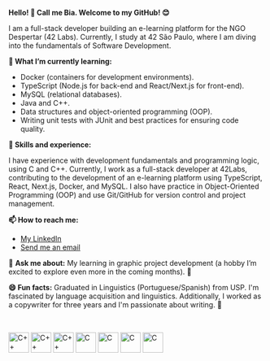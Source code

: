 **Hello! 👋 Call me Bia. Welcome to my GitHub! 😊**

I am a full-stack developer building an e-learning platform for the NGO Despertar (42 Labs). Currently, I study at 42 São Paulo, where I am diving into the fundamentals of Software Development.

**🌱 What I’m currently learning:**

- Docker (containers for development environments).
- TypeScript (Node.js for back-end and React/Next.js for front-end).
- MySQL (relational databases).
- Java and C++.
- Data structures and object-oriented programming (OOP).
- Writing unit tests with JUnit and best practices for ensuring code quality.



**🔨 Skills and experience:**

I have experience with development fundamentals and programming logic, using C and C++. Currently, I work as a full-stack developer at 42Labs, contributing to the development of an e-learning platform using TypeScript, React, Next.js, Docker, and MySQL. I also have practice in Object-Oriented Programming (OOP) and use Git/GitHub for version control and project management.


**📫 How to reach me:**

- [My LinkedIn](https://www.linkedin.com/in/biancasantanas/)
- [Send me an email](mailto:biancasantana81@hotmail.com)



💬 **Ask me about:**
My learning in graphic project development (a hobby I’m excited to explore even more in the coming months). 👾


**😄 Fun facts:**
Graduated in Linguistics (Portuguese/Spanish) from USP. I'm fascinated by language acquisition and linguistics. Additionally, I worked as a copywriter for three years and I'm passionate about writing. 💛

##

<div style="display: inline-block"><br>
    <img align="center" alt="C++" height="40" width="40" src="https://img.icons8.com/fluency/48/typescript--v1.png" alt="typescript--v1" />
    <img align="center" alt="C++" height="40" width="40" src="https://cdn.jsdelivr.net/gh/devicons/devicon@latest/icons/java/java-original-wordmark.svg" />
    <img align="center" alt="C++" height="40" width="40" src="https://cdn.jsdelivr.net/gh/devicons/devicon@latest/icons/cplusplus/cplusplus-original.svg"" />
    <img align="center" alt="C" height="40" width="40" src="https://cdn.jsdelivr.net/gh/devicons/devicon/icons/c/c-original.svg" />
    <img align="center" alt="C" height="40" width="40" src="https://img.icons8.com/color/48/docker.png" alt="docker" />
     <img align="center" alt="C" height="40" width="40" src="https://cdn.jsdelivr.net/gh/devicons/devicon@latest/icons/nodejs/nodejs-original-wordmark.svg" />
     <img align="center" alt="C" height="40" width="40" src="https://cdn.jsdelivr.net/gh/devicons/devicon@latest/icons/nextjs/nextjs-original.svg" />
          
</div>

